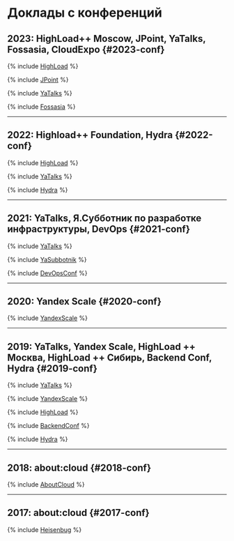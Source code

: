 # Доклады с конференций 

## 2023: HighLoad++ Moscow, JPoint, YaTalks, Fossasia, CloudExpo {#2023-conf}

{% include [HighLoad](./_includes/conferences/2023/HighLoad.md) %}

{% include [JPoint](./_includes/conferences/2023/JPoint.md) %}

{% include [YaTalks](./_includes/conferences/2023/YaTalks.md) %}

{% include [Fossasia](./_includes/conferences/2023/Fossasia.md) %}

<hr>

## 2022: Highload++ Foundation, Hydra {#2022-conf}

{% include [HighLoad](./_includes/conferences/2022/HighLoad.md) %}

{% include [YaTalks](./_includes/conferences/2022/YaTalks.md) %}

{% include [Hydra](./_includes/conferences/2022/Hydra.md) %}

<hr>

## 2021: YaTalks, Я.Субботник по разработке инфраструктуры, DevOps {#2021-conf}

{% include [YaTalks](./_includes/conferences/2021/YaTalks.md) %}

{% include [YaSubbotnik](./_includes/conferences/2021/YaSubbotnik.md) %}

{% include [DevOpsConf](./_includes/conferences/2021/DevOpsConf.md) %}

<hr>

## 2020: Yandex Scale {#2020-conf}

{% include [YandexScale](./_includes/conferences/2020/YandexScale.md) %}

<hr>

## 2019: YaTalks, Yandex Scale, HighLoad ++ Москва, HighLoad ++ Сибирь, Backend Conf, Hydra {#2019-conf}

{% include [YaTalks](./_includes/conferences/2019/YaTalks.md) %}

{% include [YandexScale](./_includes/conferences/2019/YandexScale.md) %}

{% include [HighLoad](./_includes/conferences/2019/HighLoad.md) %}

{% include [BackendConf](./_includes/conferences/2019/BackendConf.md) %}

{% include [Hydra](./_includes/conferences/2019/Hydra.md) %}

<hr>

## 2018: about:cloud {#2018-conf}

{% include [AboutCloud](./_includes/conferences/2018/about_cloud.md) %}

<hr>

## 2017: about:cloud {#2017-conf}

{% include [Heisenbug](./_includes/conferences/2017/Heisenbug.md) %}